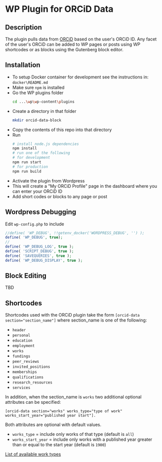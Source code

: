 # WP Plugin for ORCiD Data

## Description

The plugin pulls data from [ORCiD](http://orcid.org) based on the user's ORCiD ID.
Any facet of the user's ORCiD can be added to WP pages or posts using WP shortcodes or as blocks 
using the Gutenberg block editor.

## Installation
- To setup Docker container for development see the instructions in: `docker\README.md` 
- Make sure `npm` is installed
- Go the WP plugins folder
  ```sh
  cd ...\wp\wp-content\plugins
  ```
- Create a directory in that folder
  ```sh
  mkdir orcid-data-block
  ```
- Copy the contents of this repo into that directory
- Run
  ```sh
  # install node.js dependencies
  npm install
  # run one of the following
  # for development
  npm run start
  # for production
  npm run build
  ```
- Activate the plugin from Wordpress
- This will create a "My ORCiD Profile" page in the dashboard where you can
  enter your ORCiD ID
- Add short codes or blocks to any page or post

## Wordpress Debugging
Edit `wp-config.php` to include
```php
//define( 'WP_DEBUG', !!getenv_docker('WORDPRESS_DEBUG', '') );
define( 'WP_DEBUG', true);
//
define( 'WP_DEBUG_LOG', true );
define( 'SCRIPT_DEBUG', true );
define( 'SAVEQUERIES', true );
define( 'WP_DEBUG_DISPLAY', true );
```

## Block Editing
TBD

## Shortcodes
Shortcodes used with the ORCiD plugin take the form `[orcid-data section="section_name"]`
where section_name is one of the following:
- `header`
- `personal`
- `education`
- `employment`
- `works`
- `fundings`
- `peer_reviews`
- `invited_positions`
- `memberships`
- `qualifications`
- `research_resources`
- `services`

In addition, when the section_name is `works` two additional optional attributes can be specified:

`[orcid-data section="works" works_type="type of work" works_start_year="published year start"].`

Both attributes are optional with default values.

- `works_type` = include only works of that type (default is `all`)
- `works_start_year` = include only works with a published year greater than or equal to 
  the start year (default is `1900`)

[List of available work types](https://github.com/ORCID/orcid-model/blob/master/src/main/java/org/orcid/jaxb/model/common/WorkType.java)
